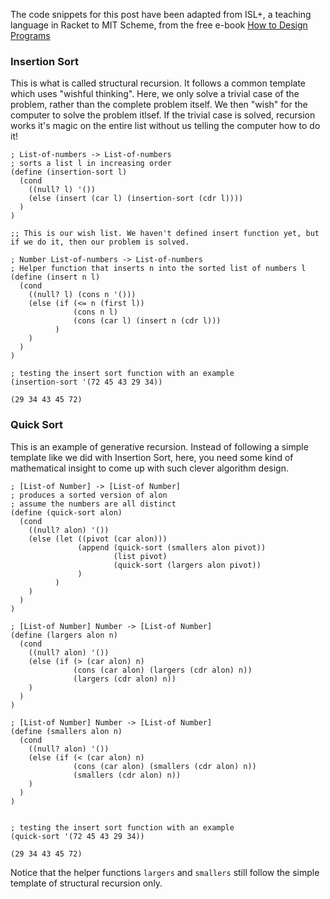 The code snippets for this post have been adapted from ISL+, a teaching language in Racket to MIT Scheme, from the free e-book [How to Design Programs](https://htdp.org/2020-5-6/Book/index.html#%28part._htdp2e%29)

### Insertion Sort
This is what is called structural recursion. It follows a common template which uses "wishful thinking".
Here, we only solve a trivial case of the problem, rather than the complete problem itself. We then "wish" for the computer to solve the problem itlsef. 
If the trivial case is solved, recursion works it's magic on the entire list without us telling the computer how to do it!


```MIT Scheme
; List-of-numbers -> List-of-numbers
; sorts a list l in increasing order
(define (insertion-sort l)
  (cond
    ((null? l) '())
    (else (insert (car l) (insertion-sort (cdr l))))
  )
)

;; This is our wish list. We haven't defined insert function yet, but if we do it, then our problem is solved.

; Number List-of-numbers -> List-of-numbers
; Helper function that inserts n into the sorted list of numbers l 
(define (insert n l)
  (cond
    ((null? l) (cons n '()))
    (else (if (<= n (first l))
              (cons n l)
              (cons (car l) (insert n (cdr l)))
          )
    )
  )
)

; testing the insert sort function with an example
(insertion-sort '(72 45 43 29 34))
```




    (29 34 43 45 72)



### Quick Sort
This is an example of generative recursion. Instead of following a simple template like we did with Insertion Sort, here, you need some kind of mathematical insight to come up with such clever algorithm design. 


```MIT Scheme
; [List-of Number] -> [List-of Number]
; produces a sorted version of alon
; assume the numbers are all distinct 
(define (quick-sort alon)
  (cond
    ((null? alon) '())
    (else (let ((pivot (car alon)))
               (append (quick-sort (smallers alon pivot))
                       (list pivot)
                       (quick-sort (largers alon pivot))
               )
          )
    )
  )
)
 
; [List-of Number] Number -> [List-of Number]
(define (largers alon n)
  (cond
    ((null? alon) '())
    (else (if (> (car alon) n)
              (cons (car alon) (largers (cdr alon) n))
              (largers (cdr alon) n))
    )
  )
)
 
; [List-of Number] Number -> [List-of Number]
(define (smallers alon n)
  (cond
    ((null? alon) '())
    (else (if (< (car alon) n)
              (cons (car alon) (smallers (cdr alon) n))
              (smallers (cdr alon) n))
    )
  )
)


; testing the insert sort function with an example
(quick-sort '(72 45 43 29 34))
```




    (29 34 43 45 72)



Notice that the helper functions `largers` and `smallers` still follow the simple template of structural recursion only.


```MIT Scheme

```
